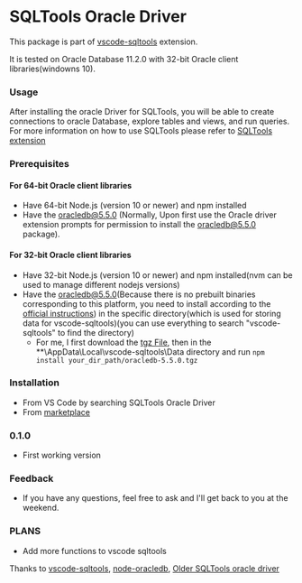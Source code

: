 # SQLTools Oracle Driver 
This package is part of [vscode-sqltools](https://vscode-sqltools.mteixeira.dev/?umd_source=repository&utm_medium=readme&utm_campaign=mysql) extension.


It is tested on Oracle Database 11.2.0 with 32-bit Oracle client libraries(windowns 10).

### Usage
After installing the oracle Driver for SQLTools, you will be able to create connections to oracle Database, explore tables and views, and run queries. For more information on how to use SQLTools please refer to [SQLTools extension](https://github.com/mtxr/vscode-sqltools)


### Prerequisites
#### For 64-bit Oracle client libraries
* Have 64-bit Node.js (version 10 or newer) and npm installed
* Have the oracledb@5.5.0 (Normally, Upon first use the Oracle driver extension prompts for permission to install the oracledb@5.5.0 package).

#### For 32-bit Oracle client libraries
* Have 32-bit Node.js (version 10 or newer) and npm installed(nvm can be used to manage different nodejs versions)
* Have the oracledb@5.5.0(Because there is no prebuilt binaries corresponding to this platform, you need to install according to the [official instructions](https://node-oracledb.readthedocs.io/en/latest/user_guide/installation.html#node-oracledb-installation-instructions)) in the specific directory(which is used for storing data for vscode-sqltools)(you can use everything to search "vscode-sqltools" to find the directory)
   * For me, I first download the [tgz File](https://github.com/oracle/node-oracledb/releases/download/v5.5.0/oracledb-src-5.5.0.tgz), then in the **\AppData\Local\vscode-sqltools\Data directory and run `npm install your_dir_path/oracledb-5.5.0.tgz`


### Installation
* From VS Code by searching SQLTools Oracle Driver
* From [marketplace](https://marketplace.visualstudio.com/items?itemName=hurly.sqltools-oracle-driver)
### 0.1.0
* First working version

### Feedback
* If you have any questions, feel free to ask and I'll get back to you at the weekend.

### PLANS
* Add more functions to vscode sqltools

Thanks to [vscode-sqltools](https://github.com/mtxr/vscode-sqltools), [node-oracledb](https://github.com/oracle/node-oracledb), [Older SQLTools oracle driver](https://github.com/mickeypearce/vscode-sqltools)